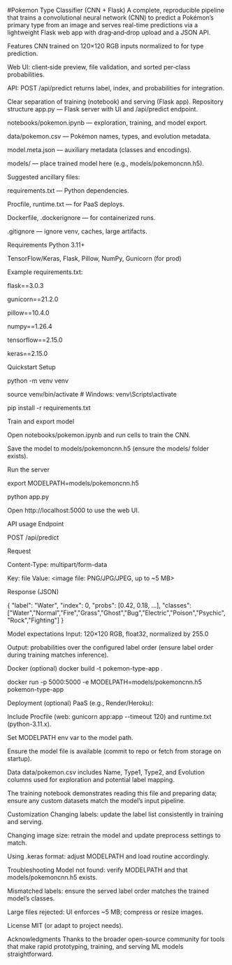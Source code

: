 #Pokemon Type Classifier (CNN + Flask)
A complete, reproducible pipeline that trains a convolutional neural network (CNN) to predict a Pokémon’s primary type from an image and serves real-time predictions via a lightweight Flask web app with drag‑and‑drop upload and a JSON API.

Features
CNN trained on 120×120 RGB inputs normalized to for type prediction.

Web UI: client‑side preview, file validation, and sorted per‑class probabilities.

API: POST /api/predict returns label, index, and probabilities for integration.

Clear separation of training (notebook) and serving (Flask app).
Repository structure
app.py — Flask server with UI and /api/predict endpoint.

notebooks/pokemon.ipynb — exploration, training, and model export.

data/pokemon.csv — Pokémon names, types, and evolution metadata.

model.meta.json — auxiliary metadata (classes and encodings).

models/ — place trained model here (e.g., models/pokemoncnn.h5).

Suggested ancillary files:

requirements.txt — Python dependencies.

Procfile, runtime.txt — for PaaS deploys.

Dockerfile, .dockerignore — for containerized runs.

.gitignore — ignore venv, caches, large artifacts.

Requirements
Python 3.11+

TensorFlow/Keras, Flask, Pillow, NumPy, Gunicorn (for prod)

Example requirements.txt:

flask==3.0.3

gunicorn==21.2.0

pillow==10.4.0

numpy==1.26.4

tensorflow==2.15.0

keras==2.15.0

Quickstart
Setup

python -m venv venv

source venv/bin/activate # Windows: venv\Scripts\activate

pip install -r requirements.txt

Train and export model

Open notebooks/pokemon.ipynb and run cells to train the CNN.

Save the model to models/pokemoncnn.h5 (ensure the models/ folder exists).

Run the server

export MODELPATH=models/pokemoncnn.h5

python app.py

Open http://localhost:5000 to use the web UI.

API usage
Endpoint

POST /api/predict

Request

Content-Type: multipart/form-data

Key: file Value: <image file: PNG/JPG/JPEG, up to ~5 MB>

Response (JSON)

{
"label": "Water",
"index": 0,
"probs": [0.42, 0.18, ...],
"classes": ["Water","Normal","Fire","Grass","Ghost","Bug","Electric","Poison","Psychic","Rock","Fighting"]
}

Model expectations
Input: 120×120 RGB, float32, normalized by 255.0

Output: probabilities over the configured label order (ensure label order during training matches inference).

Docker (optional)
docker build -t pokemon-type-app .

docker run -p 5000:5000 -e MODELPATH=models/pokemoncnn.h5 pokemon-type-app

Deployment (optional)
PaaS (e.g., Render/Heroku):

Include Procfile (web: gunicorn app:app --timeout 120) and runtime.txt (python-3.11.x).

Set MODELPATH env var to the model path.

Ensure the model file is available (commit to repo or fetch from storage on startup).

Data
data/pokemon.csv includes Name, Type1, Type2, and Evolution columns used for exploration and potential label mapping.

The training notebook demonstrates reading this file and preparing data; ensure any custom datasets match the model’s input pipeline.

Customization
Changing labels: update the label list consistently in training and serving.

Changing image size: retrain the model and update preprocess settings to match.

Using .keras format: adjust MODELPATH and load routine accordingly.

Troubleshooting
Model not found: verify MODELPATH and that models/pokemoncnn.h5 exists.

Mismatched labels: ensure the served label order matches the trained model’s classes.

Large files rejected: UI enforces ~5 MB; compress or resize images.

License
MIT (or adapt to project needs).

Acknowledgments
Thanks to the broader open-source community for tools that make rapid prototyping, training, and serving ML models straightforward.



